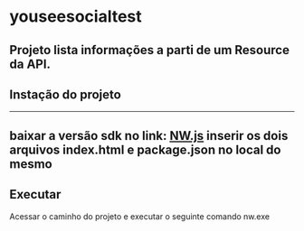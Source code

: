 # youseesocialtest

## Projeto lista informações a parti de um Resource da API.

## Instação do projeto
-----
baixar a versão sdk no link: [NW.js](https://nwjs.io/) 
inserir os dois arquivos index.html e package.json no local do mesmo
----
## Executar

Acessar o caminho do projeto e executar o seguinte comando nw.exe




